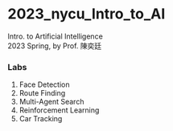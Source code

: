 # 2023_nycu_Intro_to_AI
Intro. to Artificial Intelligence\
2023 Spring, by Prof. 陳奕廷

### Labs
1. Face Detection
2. Route Finding
3. Multi-Agent Search
4. Reinforcement Learning
5. Car Tracking
